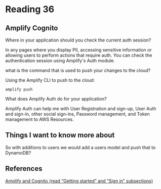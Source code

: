 # Reading 36

## Amplify Cognito

Where in your application should you check the current auth session?

In any pages where you display PII, accessing sensitive information or allowing users to perform actions that require auth. You can check the authentication session using Amplify's Auth module.

what is the command that is used to push your changes to the cloud?

Using the Amplify CLI to push to the cloud:

``` script
amplify push
```

What does Amplify Auth do for your application?

Amplify Auth can help me with User Registration and sign-up, User Auth and sign-in, other social sign-ins, Password management, and Token management to AWS Resources.  

## Things I want to know more about

So with additions to users we would add a users model and push that to DynamoDB?

## References

[Amplify and Cognito (read “Getting started” and “Sign in” subsections)](https://docs.amplify.aws/lib/auth/getting-started/q/platform/android/)